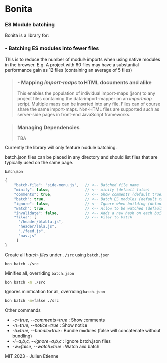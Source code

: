 # Bonita
### ES Module batching

Bonita is a library for: 
### - Batching ES modules into fewer files
This is to reduce the number of module imports when using native modules in the browser.
E.g. A project with 60 files may have a substantial performance gain as 12 files (containing an average of 5 files)

> ### - Mapping _import-maps_ to HTML documents and alike
> This enables the population of individual import-maps (json) to any project files containing the data-import-mapper on an _importmap_ script.
> Multiple maps can be inserted into any file. Files can of course share the same import-maps.
> Non-HTML files are supported such as server-side pages in front-end JavaScript frameworks.

> ### Managing Dependencies
> TBA

Currently the library will only feature module batching.

batch.json files can be placed in any directory and should list files that are typically used on the same page.

<sub>batch.json</sub>
```javascript
{
    "batch-file": "side-menu.js",   // <-- Batched file name
    "minify": false,                // <-- minify (default false)
    "comments": true,               // <-- Show comments (default true)
    "batch": true,                  // <-- Batch ES modules (default true, false will concatenate only)
    "ignore": false,                // <-- Ignore when building (default false)
    "watch": true,                  // <-- Allow to be watched (default true)
    "invalidate": false,            // <-- Adds a new hash on each build `parseInt((Date.now() + '').substr(4)).toString(36)`  -e9hych.js
    "files": [                      // <-- Files to batch
      "/header/blabla.js",
      "header/lala.js",
      "./feed.js",
      "nav.js"
     ]
}
```
Create all _batch-files_ under `./src` using `batch.json`

```bash
bon batch ./src
```

Minifies all, overriding `batch.json`

```bash
bon batch -m ./src
```
Ignores minification for all, overriding `batch.json`

```bash
bon batch -m=false ./src
```
Other commands 
- _-c=true, --comments=true_  : Show comments
- _-n=true, --notice=true_    : Show notice
- _-b=true, --bundle=true_    : Bundle modules (false will concatenate without bundling)
- _-i=a,b,c, --ignore=a,b,c_  : Ignore batch.json files
- _-w=false, --watch=true_    : Watch and batch


MIT 2023 - Julien Etienne 
